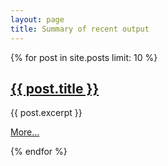 ```yaml
---
layout: page
title: Summary of recent output
---
```


{% for post in site.posts limit: 10 %}
<h2><a href="{{ post.url }}">{{ post.title }}</a></h2>

<p>{{ post.excerpt }}</p>

<p><a href="{{ post.url }}">More...</a></p>
{% endfor %}
